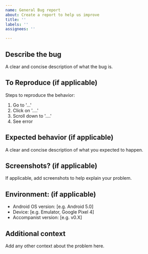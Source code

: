```yaml
---
name: General Bug report
about: Create a report to help us improve
title: ''
labels: ''
assignees: ''

---
```


## Describe the bug
A clear and concise description of what the bug is.

## To Reproduce (if applicable)
Steps to reproduce the behavior:
1. Go to '...'
2. Click on '....'
3. Scroll down to '....'
4. See error

## Expected behavior (if applicable)
A clear and concise description of what you expected to happen.

## Screenshots? (if applicable)
If applicable, add screenshots to help explain your problem.

## Environment: (if applicable)
 - Android OS version: [e.g. Android 5.0]
 - Device: [e.g. Emulator, Google Pixel 4]
 - Accompanist version: [e.g. v0.X]

## Additional context
Add any other context about the problem here.
